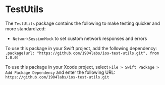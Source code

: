 # TestUtils

The `TestUtils` package contains the following to make testing quicker and more standardized:
- `NetworkSessionMock` to set custom network responses and errors
  

To use this package in your Swift project, add the following dependency:
`.package(url: "https://github.com/1904labs/ios-test-utils.git", from 1.0.0)`

To use this package in your Xcode project, select `File > Swift Package > Add Package Dependency` and enter the following URL:
`https://github.com/1904labs/ios-test-utils.git`
